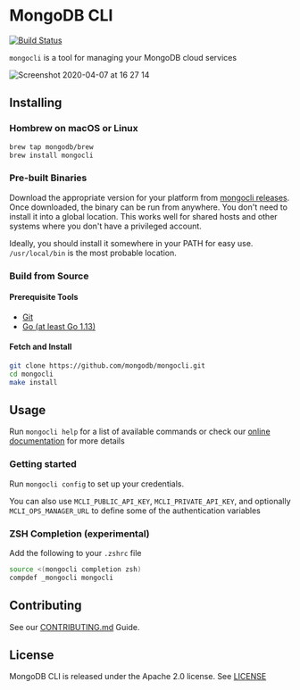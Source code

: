 # MongoDB CLI
[![Build Status](https://cloud.drone.io/api/badges/mongodb/mongocli/status.svg)](https://cloud.drone.io/mongodb/mongocli)

`mongocli` is a tool for managing your MongoDB cloud services

![Screenshot 2020-04-07 at 16 27 14](https://user-images.githubusercontent.com/461027/78688122-d3d83b80-78ec-11ea-84f9-06a24ed7f75a.png)

## Installing

### Hombrew on macOS or Linux

```bash
brew tap mongodb/brew
brew install mongocli
```

### Pre-built Binaries
Download the appropriate version for your platform from [mongocli releases](https://github.com/mongodb/mongocli/releases). 
Once downloaded, the binary can be run from anywhere.
You don't need to install it into a global location. 
This works well for shared hosts and other systems where you don't have a privileged account.

Ideally, you should install it somewhere in your PATH for easy use. `/usr/local/bin` is the most probable location.

### Build from Source 

#### Prerequisite Tools 
- [Git](https://git-scm.com/)
- [Go (at least Go 1.13)](https://golang.org/dl/)

#### Fetch and Install

```bash
git clone https://github.com/mongodb/mongocli.git
cd mongocli
make install
```

## Usage

Run `mongocli help` for a list of available commands
or check our [online documentation](https://docs.mongodb.com/mongocli/master/) for more details

### Getting started

Run `mongocli config` to set up your credentials.

You can also use `MCLI_PUBLIC_API_KEY`, `MCLI_PRIVATE_API_KEY`, and optionally `MCLI_OPS_MANAGER_URL`
to define some of the authentication variables

### ZSH Completion (experimental)
Add the following to your `.zshrc` file

```bash
source <(mongocli completion zsh)
compdef _mongocli mongocli
```

## Contributing

See our [CONTRIBUTING.md](CONTRIBUTING.md) Guide.

## License

MongoDB CLI is released under the Apache 2.0 license. See [LICENSE](LICENSE)
